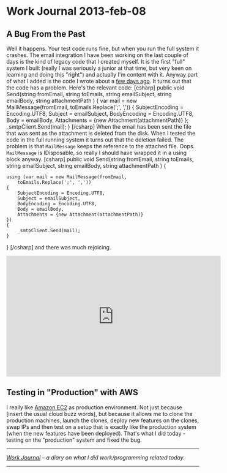 # Work Journal 2013-feb-08

<h2>A Bug From the Past</h2>
<p>
Well it happens. Your test code runs fine, but when you run the full system it crashes. The email integration I have been working on the last couple of days is the kind of legacy code that I created myself. It is the first "full" system I built (really I was seriously a junior at that time, but very keen on learning and doing this "right") and actually I'm content with it. Anyway part of what I added is the code I wrote about a <a href="/blog/work-journal-2013-feb-05">few days ago</a>. It turns out that the code has a problem. Here's the relevant code: 
[csharp]
public void Send(string fromEmail, string toEmails,
	string emailSubject, string emailBody,
		string attachmentPath )
{
	var mail = new MailMessage(fromEmail,
		toEmails.Replace(';', ','))
	{
		SubjectEncoding = Encoding.UTF8,
		Subject = emailSubject,
		BodyEncoding = Encoding.UTF8,
		Body = emailBody,
		Attachments = {new Attachment(attachmentPath)}
	};
	_smtpClient.Send(mail);
}
[/csharp]
When the email has been sent the file that was sent as the attachment is deleted from the disk. When I tested the code in the full running system it turns out that the deletion failed. The problem is that <code>MailMessage</code> keeps the reference to the attached file. Oops. <code>MailMessage</code> is IDisposable, so really I should have wrapped it in a using block anyway. 
[csharp]
public void Send(string fromEmail, string toEmails, 
	string emailSubject, string emailBody, 
		string attachmentPath )
{

	using (var mail = new MailMessage(fromEmail, 
		toEmails.Replace(';', ','))
	{
		SubjectEncoding = Encoding.UTF8,
		Subject = emailSubject,
		BodyEncoding = Encoding.UTF8,
		Body = emailBody,
		Attachments = {new Attachment(attachmentPath)}
	})
	{
		_smtpClient.Send(mail);
	}
}
[/csharp]
and there was much rejoicing.
<iframe width="560" height="315" src="http://www.youtube.com/embed/enSYlCEz5VI" frameborder="0" allowfullscreen></iframe>
</p>

<h2>Testing in "Production" with AWS</h2>
<p>
I really like <a href="http://aws.amazon.com/ec2/">Amazon EC2</a> as production environment. Not just because [insert the usual cloud buzz words], but because it allows me to clone the production machines, launch the clones, deploy new features on the clones, swap IPs and then test on a setup that is exactly like the production system (when the new features have been deployed). That's what I did today - testing on the "production" system and fixed the bug.
</p>

<hr />

<em><a href="/blog/work-journal-what-workprogramming-related-did-i-learn-today">Work Journal</a> – a diary on what I did work/programming related today.</em>

<hr />
